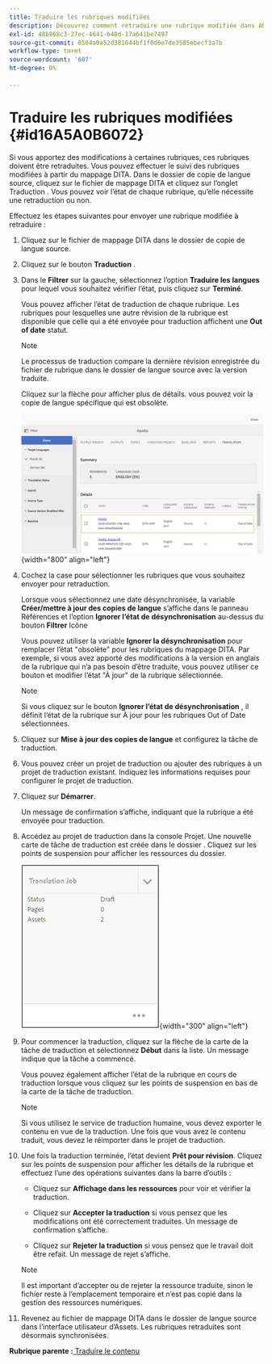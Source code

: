 ```yaml
---
title: Traduire les rubriques modifiées
description: Découvrez comment retraduire une rubrique modifiée dans AEM Guides.
exl-id: 48b868c3-27ec-4641-b40d-17a641be7497
source-git-commit: 8504a0a52d381044bf1f0d6e7de3585ebecf3a7b
workflow-type: tm+mt
source-wordcount: '607'
ht-degree: 0%

---
```


# Traduire les rubriques modifiées {#id16A5A0B6072}

Si vous apportez des modifications à certaines rubriques, ces rubriques doivent être retraduites. Vous pouvez effectuer le suivi des rubriques modifiées à partir du mappage DITA. Dans le dossier de copie de langue source, cliquez sur le fichier de mappage DITA et cliquez sur l’onglet Traduction . Vous pouvez voir l’état de chaque rubrique, qu’elle nécessite une retraduction ou non.

Effectuez les étapes suivantes pour envoyer une rubrique modifiée à retraduire :

1. Cliquez sur le fichier de mappage DITA dans le dossier de copie de langue source.

1. Cliquez sur le bouton **Traduction** .

1. Dans le **Filtrer** sur la gauche, sélectionnez l’option **Traduire les langues** pour lequel vous souhaitez vérifier l’état, puis cliquez sur **Terminé**.

   Vous pouvez afficher l’état de traduction de chaque rubrique. Les rubriques pour lesquelles une autre révision de la rubrique est disponible que celle qui a été envoyée pour traduction affichent une **Out of date** statut.

   >[!NOTE]
   >
   > Le processus de traduction compare la dernière révision enregistrée du fichier de rubrique dans le dossier de langue source avec la version traduite.

   Cliquez sur la flèche pour afficher plus de détails. vous pouvez voir la copie de langue spécifique qui est obsolète.

   ![](images/out-of-sync-uuid.png){width="800" align="left"}

1. Cochez la case pour sélectionner les rubriques que vous souhaitez envoyer pour retraduction.

   Lorsque vous sélectionnez une date désynchronisée, la variable **Créer/mettre à jour des copies de langue** s’affiche dans le panneau Références et l’option **Ignorer l’état de désynchronisation** au-dessus du bouton **Filtrer** Icône

   Vous pouvez utiliser la variable **Ignorer la désynchronisation** pour remplacer l’état &quot;obsolète&quot; pour les rubriques du mappage DITA. Par exemple, si vous avez apporté des modifications à la version en anglais de la rubrique qui n’a pas besoin d’être traduite, vous pouvez utiliser ce bouton et modifier l’état &quot;À jour&quot; de la rubrique sélectionnée.

   >[!NOTE]
   >
   > Si vous cliquez sur le bouton **Ignorer l’état de désynchronisation** , il définit l’état de la rubrique sur À jour pour les rubriques Out of Date sélectionnées.

1. Cliquez sur **Mise à jour des copies de langue** et configurez la tâche de traduction.

1. Vous pouvez créer un projet de traduction ou ajouter des rubriques à un projet de traduction existant. Indiquez les informations requises pour configurer le projet de traduction.

1. Cliquez sur **Démarrer**.

   Un message de confirmation s’affiche, indiquant que la rubrique a été envoyée pour traduction.

1. Accédez au projet de traduction dans la console Projet. Une nouvelle carte de tâche de traduction est créée dans le dossier . Cliquez sur les points de suspension pour afficher les ressources du dossier.

   ![](images/incremental-job.PNG){width="300" align="left"}

1. Pour commencer la traduction, cliquez sur la flèche de la carte de la tâche de traduction et sélectionnez **Début** dans la liste. Un message indique que la tâche a commencé.

   Vous pouvez également afficher l’état de la rubrique en cours de traduction lorsque vous cliquez sur les points de suspension en bas de la carte de la tâche de traduction.

   >[!NOTE]
   >
   > Si vous utilisez le service de traduction humaine, vous devez exporter le contenu en vue de la traduction. Une fois que vous avez le contenu traduit, vous devez le réimporter dans le projet de traduction.

1. Une fois la traduction terminée, l’état devient **Prêt pour révision**. Cliquez sur les points de suspension pour afficher les détails de la rubrique et effectuez l’une des opérations suivantes dans la barre d’outils :

   - Cliquez sur **Affichage dans les ressources** pour voir et vérifier la traduction.

   - Cliquez sur **Accepter la traduction** si vous pensez que les modifications ont été correctement traduites. Un message de confirmation s’affiche.

   - Cliquez sur **Rejeter la traduction** si vous pensez que le travail doit être refait. Un message de rejet s’affiche.

   >[!NOTE]
   >
   > Il est important d’accepter ou de rejeter la ressource traduite, sinon le fichier reste à l’emplacement temporaire et n’est pas copié dans la gestion des ressources numériques.

1. Revenez au fichier de mappage DITA dans le dossier de langue source dans l’interface utilisateur d’Assets. Les rubriques retraduites sont désormais synchronisées.


**Rubrique parente :**[ Traduire le contenu](translation.md)
